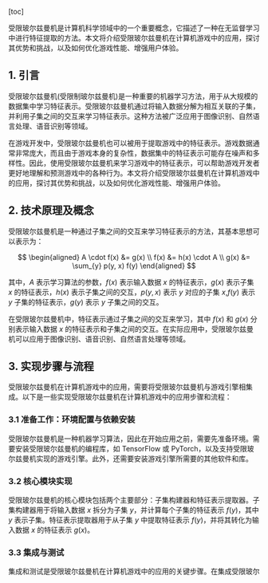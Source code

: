 
[toc]                    
                
                
受限玻尔兹曼机是计算机科学领域中的一个重要概念，它描述了一种在无监督学习中进行特征提取的方法。本文将介绍受限玻尔兹曼机在计算机游戏中的应用，探讨其优势和挑战，以及如何优化游戏性能、增强用户体验。

## 1. 引言

受限玻尔兹曼机(受限制玻尔兹曼机)是一种重要的机器学习方法，用于从大规模的数据集中学习特征表示。受限玻尔兹曼机通过将输入数据分解为相互关联的子集，并利用子集之间的交互来学习特征表示。这种方法被广泛应用于图像识别、自然语言处理、语音识别等领域。

在游戏开发中，受限玻尔兹曼机也可以被用于提取游戏中的特征表示。游戏数据通常非常庞大，而且由于游戏本身的复杂性，数据集中的特征表示可能存在噪声和多样性。因此，使用受限玻尔兹曼机来学习游戏中的特征表示，可以帮助游戏开发者更好地理解和预测游戏中的各种行为。本文将介绍受限玻尔兹曼机在计算机游戏中的应用，探讨其优势和挑战，以及如何优化游戏性能、增强用户体验。

## 2. 技术原理及概念

受限玻尔兹曼机是一种通过子集之间的交互来学习特征表示的方法，其基本思想可以表示为：

$$
\begin{aligned}
A \cdot f(x) &= g(x) \\
f(x) &= h(x) \cdot A \\
g(x) &= \sum_{y} p(y, x) f(y)
\end{aligned}
$$

其中，$A$ 表示学习算法的参数，$f(x)$ 表示输入数据 $x$ 的特征表示，$g(x)$ 表示子集 $x$ 的特征表示，$h(x)$ 表示子集之间的交互，$p(y, x)$ 表示 $y$ 对应的子集 $x$,$f(y)$ 表示 $y$ 子集的特征表示，$g(y)$ 表示 $y$ 子集之间的交互。

在受限玻尔兹曼机中，特征表示通过子集之间的交互来学习，其中 $f(x)$ 和 $g(x)$ 分别表示输入数据 $x$ 的特征表示和子集之间的交互。在实际应用中，受限玻尔兹曼机可以应用于图像识别、语音识别、自然语言处理等领域。

## 3. 实现步骤与流程

受限玻尔兹曼机在计算机游戏中的应用，需要将受限玻尔兹曼机与游戏引擎相集成。以下是一些实现受限玻尔兹曼机在计算机游戏中的应用步骤和流程：

### 3.1 准备工作：环境配置与依赖安装

受限玻尔兹曼机是一种机器学习算法，因此在开始应用之前，需要先准备环境。需要安装受限玻尔兹曼机的编程库，如 TensorFlow 或 PyTorch，以及支持受限玻尔兹曼机实现的游戏引擎。此外，还需要安装游戏引擎所需要的其他软件和库。

### 3.2 核心模块实现

受限玻尔兹曼机的核心模块包括两个主要部分：子集构建器和特征表示提取器。子集构建器用于将输入数据 $x$ 拆分为子集 $y$，并计算每个子集的特征表示 $f(y)$，其中 $y$ 表示子集。特征表示提取器用于从子集 $y$ 中提取特征表示 $f(y)$，并将其转化为输入数据 $x$ 的特征表示 $g(x)$。

### 3.3 集成与测试

集成和测试是受限玻尔兹曼机在计算机游戏中的应用的关键步骤。在集成受限玻尔


